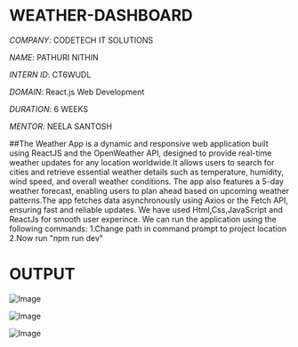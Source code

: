 # WEATHER-DASHBOARD

*COMPANY*: CODETECH IT SOLUTIONS

*NAME*: PATHURI NITHIN

*INTERN ID*: CT6WUDL

*DOMAIN*: React.js Web Development

*DURATION*: 6 WEEKS

*MENTOR*: NEELA SANTOSH

##The Weather App is a dynamic and responsive web application built using ReactJS and the OpenWeather API, designed to provide real-time weather updates for any location worldwide.It allows users to search for cities and retrieve essential weather details such as temperature, humidity, wind speed, and overall weather conditions. The app also features a 5-day weather forecast, enabling users to plan ahead based on upcoming weather patterns.The app fetches data asynchronously using Axios or the Fetch API, ensuring fast and reliable updates. 
We have used Html,Css,JavaScript and ReactJs for smooth user experince.
We can run the application using the following commands:
1.Change path in command prompt to project location
2.Now run "npm run dev"

# OUTPUT

![Image](https://github.com/user-attachments/assets/d5a3b4d0-6daf-49e3-925f-8c941cae8c0e)

![Image](https://github.com/user-attachments/assets/4c068e06-d405-4545-9972-c91f3bab4a69)

![Image](https://github.com/user-attachments/assets/4c068e06-d405-4545-9972-c91f3bab4a69)

